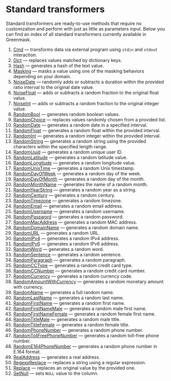# Standard transformers

Standard transformers are ready-to-use methods that require no customization and perform with just as little as parameters input. Below you can find an index of all standard transformers currently available in Greenmask.

1. [Cmd](cmd.md) — transforms data via external program using `stdin` and `stdout` interaction.
1. [Dict](dict.md) — replaces values matched by dictionary keys.
1. [Hash](dict.md) — generates a hash of the text value.
1. [Masking](masking.md) — masks a value using one of the masking behaviors depending on your domain.
1. [NoiseDate](noise_date.md) — randomly adds or subtracts a duration within the provided ratio interval to the original date value.
1. [NoiseFloat](noise_float.md) — adds or subtracts a random fraction to the original float value.
1. [NoiseInt](noise_int.md) — adds or subtracts a random fraction to the original integer value.
1. [RandomBool](random_bool.md) — generates random boolean values.
1. [RandomChoice](random_choice.md) — replaces values randomly chosen from a provided list.
1. [RandomDate](random_date.md) — generates a random date in a specified interval.
1. [RandomFloat](random_float.md) — generates a random float within the provided interval.
1. [RandomInt](random_int.md) — generates a random integer within the provided interval.
1. [RandomString](random_string.md) — generates a random string using the provided characters within the specified length range.
1. [RandomUuid](random_uuid.md) — generates a random unique user ID.
1. [RandomLatitude](random_latitude.md) — generates a random latitude value.
1. [RandomLongitude](random_longitude.md) — generates a random longitude value.
1. [RandomUnixTime](random_unix_time.md) — generates a random Unix timestamp.
1. [RandomDayOfWeek](random_day_of_week.md) — generates a random day of the week.
1. [RandomDayOfMonth](random_day_of_month.md) — generates a random day of the month.
1. [RandomMonthName](random_month_name.md) — generates the name of a random month.
1. [RandomYearString](random_year_string.md) — generates a random year as a string.
1. [RandomCentury](random_century.md) — generates a random century.
1. [RandomTimezone](random_timezone.md) — generates a random timezone.
1. [RandomEmail](random_email.md) — generates a random email address.
1. [RandomUsername](random_username.md) — generates a random username.
1. [RandomPassword](random_password.md) — generates a random password.
1. [RandomMacAddress](random_mac_address.md) — generates a random MAC address.
1. [RandomDomainName](random_domain_name.md) — generates a random domain name.
1. [RandomURL](random_url.md) — generates a random URL.
1. [RandomIPv4](random_ipv4.md) — generates a random IPv4 address.
1. [RandomIPv6](random_ipv6.md) — generates a random IPv6 address.
1. [RandomWord](random_word.md) — generates a random word.
1. [RandomSentence](random_sentence.md) — generates a random sentence.
1. [RandomParagraph](random_paragraph.md) — generates a random paragraph.
1. [RandomCCType](random_cc_type.md) — generates a random credit card type.
1. [RandomCCNumber](random_cc_number.md) — generates a random credit card number.
1. [RandomCurrency](random_currency.md) — generates a random currency code.
1. [RandomAmountWithCurrency](random_amount_with_currency.md) — generates a random monetary amount with currency.
1. [RandomName](random_name.md) — generates a full random name.
1. [RandomLastName](random_last_name.md) — generates a random last name.
1. [RandomFirstName](random_first_name.md) — generates a random first name.
1. [RandomFirstNameMale](random_first_name_male.md) — generates a random male first name.
1. [RandomFirstNameFemale](random_first_name_female.md) — generates a random female first name.
1. [RandomTitleMale](random_title_male.md) — generates a random male title.
1. [RandomTitleFemale](random_title_female.md) — generates a random female title.
1. [RandomPhoneNumber](random_phone_number.md) — generates a random phone number.
1. [RandomTollFreePhoneNumber](random_toll_free_phone_number.md) — generates a random toll-free phone number.
1. [RandomE164PhoneNumber](random_e164_phone_number.md) — generates a random phone number in E.164 format.
1. [RealAddress](real_address.md) — generates a real address.
1. [RegexpReplace](regexp_replace.md) — replaces a string using a regular expression.
1. [Replace](replace.md) — replaces an original value by the provided one.
1. [SetNull](set_null.md) — sets `NULL` value to the column.
